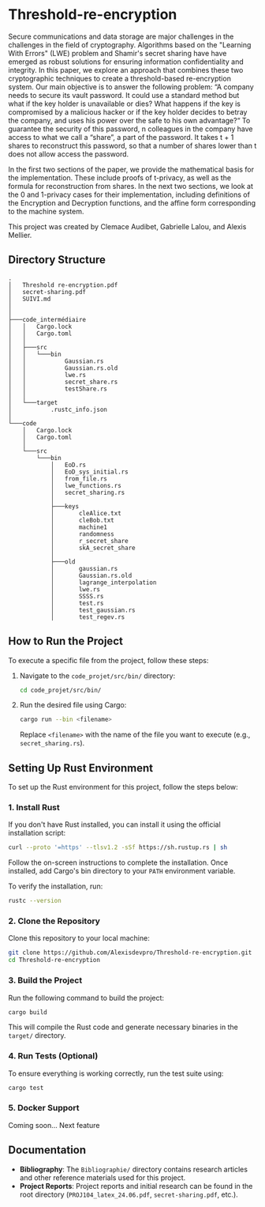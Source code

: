 
# Threshold-re-encryption 

Secure communications and data storage are major challenges in the challenges in the field of cryptography. Algorithms based on the "Learning With Errors" (LWE) problem and Shamir's secret sharing have have emerged as robust solutions for ensuring information confidentiality and integrity. In this paper, we explore an approach that combines these two cryptographic techniques to create a threshold-based re-encryption system. Our main objective is to answer the following problem: “A company needs to secure its vault password. It could use a standard method but what if the key holder is unavailable or dies? What happens if the key is compromised by a malicious hacker or if the key holder decides to betray the company, and uses his power over the safe to his own advantage?“ To guarantee the security of this password, n colleagues in the company have access to what we call a “share”, a part of the password. It takes t + 1 shares to reconstruct this password, so that a number of shares lower than t does not allow access the password.

In the first two sections of the paper, we provide the mathematical basis for the implementation. These include proofs of t-privacy, as well as the formula for reconstruction from shares. In the next two sections, we look at the 0 and 1-privacy cases for their implementation, including definitions of the Encryption and Decryption functions, and the affine form corresponding to the machine system.

This project was created by Clemace Audibet, Gabrielle Lalou, and Alexis Mellier.

## Directory Structure

```
.
│   Threshold re-encryption.pdf
│   secret-sharing.pdf
│   SUIVI.md
│
│
├───code_intermédiaire
│   │   Cargo.lock
│   │   Cargo.toml
│   │
│   ├───src
│   │   └───bin
│   │           Gaussian.rs
│   │           Gaussian.rs.old
│   │           lwe.rs
│   │           secret_share.rs
│   │           testShare.rs
│   │
│   └───target
│           .rustc_info.json
│
└───code
    │   Cargo.lock
    │   Cargo.toml
    │
    └───src
        └───bin
            │   EoD.rs
            │   EoD_sys_initial.rs
            │   from_file.rs
            │   lwe_functions.rs
            │   secret_sharing.rs
            │
            ├───keys
            │       cleAlice.txt
            │       cleBob.txt
            │       machine1
            │       randomness
            │       r_secret_share
            │       skA_secret_share
            │
            ├───old
            │       gaussian.rs
            │       Gaussian.rs.old
            │       lagrange_interpolation
            │       lwe.rs
            │       SSSS.rs
            │       test.rs
            │       test_gaussian.rs
            │       test_regev.rs

```

## How to Run the Project

To execute a specific file from the project, follow these steps:

1. Navigate to the `code_projet/src/bin/` directory:

    ```bash
    cd code_projet/src/bin/
    ```

2. Run the desired file using Cargo:

    ```bash
    cargo run --bin <filename>
    ```

    Replace `<filename>` with the name of the file you want to execute (e.g., `secret_sharing.rs`).

## Setting Up Rust Environment

To set up the Rust environment for this project, follow the steps below:

### 1. Install Rust

If you don't have Rust installed, you can install it using the official installation script:

```bash
curl --proto '=https' --tlsv1.2 -sSf https://sh.rustup.rs | sh
```

Follow the on-screen instructions to complete the installation. Once installed, add Cargo's bin directory to your `PATH` environment variable.

To verify the installation, run:

```bash
rustc --version
```

### 2. Clone the Repository

Clone this repository to your local machine:

```bash
git clone https://github.com/Alexisdevpro/Threshold-re-encryption.git
cd Threshold-re-encryption
```

### 3. Build the Project

Run the following command to build the project:

```bash
cargo build
```

This will compile the Rust code and generate necessary binaries in the `target/` directory.

### 4. Run Tests (Optional)

To ensure everything is working correctly, run the test suite using:

```bash
cargo test
```

### 5. Docker Support

Coming soon... Next feature 

## Documentation

- **Bibliography**: The `Bibliographie/` directory contains research articles and other reference materials used for this project.
- **Project Reports**: Project reports and initial research can be found in the root directory (`PROJ104_latex_24.06.pdf`, `secret-sharing.pdf`, etc.).
